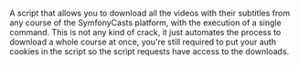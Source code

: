 A script that allows you to download all the videos with their subtitles from any course of the SymfonyCasts platform, with the execution of a single command.
This is not any kind of crack, it just automates the process to download a whole course at once, you're still required to put your auth cookies in the script so the script requests have access to the downloads.
